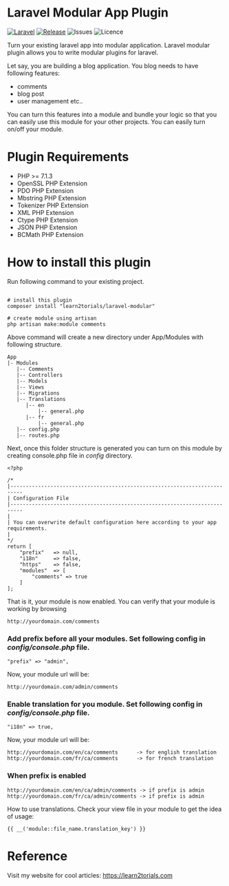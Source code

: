 # Laravel Modular App Plugin
[![Laravel](https://img.shields.io/badge/laravel-5-orange.svg)](http://laravel.com)
[![Release](https://poser.pugx.org/learn2torials/laravel-modular/v/stable)](https://github.com/learn2torials/laravel-modular/releases)
![Issues](https://img.shields.io/github/issues/learn2torials/laravel-modular.svg)
![Licence](https://img.shields.io/github/license/learn2torials/laravel-modular.svg)

Turn your existing laravel app into modular application. Laravel modular plugin allows you to write modular plugins for laravel.

Let say, you are building a blog application. You blog needs to have following features:

- comments
- blog post
- user management etc..

You can turn this features into a module and bundle your logic so that you can easily use this module for your other projects. You can easily turn on/off your module.


# Plugin Requirements

- PHP >= 7.1.3
- OpenSSL PHP Extension
- PDO PHP Extension
- Mbstring PHP Extension
- Tokenizer PHP Extension
- XML PHP Extension
- Ctype PHP Extension
- JSON PHP Extension
- BCMath PHP Extension

# How to install this plugin

Run following command to your existing project.

```

# install this plugin
composer install "learn2torials/laravel-modular"

# create module using artisan
php artisan make:module comments
```


Above command will create a new directory under App/Modules with following structure.

```
App
|- Modules
   |-- Comments
   |-- Controllers
   |-- Models
   |-- Views
   |-- Migrations
   |-- Translations
      |-- en
          |-- general.php
      |-- fr
          |-- general.php
   |-- config.php
   |-- routes.php
```

Next, once this folder structure is generated you can turn on this module by creating console.php file in *config* directory.

```
<?php

/*
|--------------------------------------------------------------------------
| Configuration File
|--------------------------------------------------------------------------
|
| You can overwrite default configuration here according to your app requirements.
|
*/
return [
    "prefix"   => null,
    "i18n"     => false,
    "https"    => false,
    "modules"  => [
        "comments" => true
    ]
];
```

That is it, your module is now enabled. You can verify that your module is working by browsing 
```
http://yourdomain.com/comments
```

### Add prefix before all your modules. Set following config in *config/console.php* file.

```
"prefix" => "admin",
```

Now, your module url will be: 
```
http://yourdomain.com/admin/comments
```

### Enable translation for you module. Set following config in *config/console.php* file.

```
"i18n" => true,
```

Now, your module url will be: 

```
http://yourdomain.com/en/ca/comments      -> for english translation
http://yourdomain.com/fr/ca/comments      -> for french translation
```

### When prefix is enabled
```
http://yourdomain.com/en/ca/admin/comments -> if prefix is admin
http://yourdomain.com/fr/ca/admin/comments -> if prefix is admin
```

How to use translations. Check your view file in your module to get the idea of usage:
```
{{ __('module::file_name.translation_key') }}
```

# Reference

Visit my website for cool articles: https://learn2torials.com

